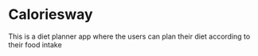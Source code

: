 # Caloriesway
This is a diet planner app where the users can plan their diet according to their food intake
